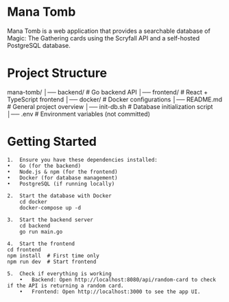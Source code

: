 # Mana Tomb
Mana Tomb is a web application that provides a searchable database of Magic: The Gathering cards using the Scryfall API and a self-hosted PostgreSQL database.

# Project Structure
mana-tomb/
│── backend/            # Go backend API
│── frontend/           # React + TypeScript frontend
│── docker/             # Docker configurations
│── README.md           # General project overview
│── init-db.sh          # Database initialization script
│── .env                # Environment variables (not committed)

# Getting Started
	1.	Ensure you have these dependencies installed:
	•	Go (for the backend)
	•	Node.js & npm (for the frontend)
	•	Docker (for database management)
	•	PostgreSQL (if running locally)

	2.	Start the database with Docker
        cd docker
        docker-compose up -d

    3.	Start the backend server
        cd backend
        go run main.go
    
    4.	Start the frontend
    cd frontend
    npm install  # First time only
    npm run dev  # Start frontend

    5.	Check if everything is working
        •	Backend: Open http://localhost:8080/api/random-card to check if the API is returning a random card.
        •	Frontend: Open http://localhost:3000 to see the app UI.

